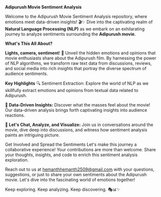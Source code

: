 **Adipurush Movie Sentiment Analysis**

Welcome to the Adipurush Movie Sentiment Analysis repository, where emotions meet data-driven insights! 
🎬✨ Dive into the captivating realm of **Natural Language Processing (NLP)** as we embark on an exhilarating journey to analyze sentiments surrounding the **Adipurush movie.**

**What's This All About?**

**Lights, camera, sentiment**! 
🎥 Unveil the hidden emotions and opinions that movie enthusiasts share about the Adipurush film. By harnessing the power of NLP algorithms, we transform raw text data from discussions, reviews, and social media into rich insights that portray the diverse spectrum of audience sentiments.

**Key Highlights**
🔍 Sentiment Extraction: Explore the world of NLP as we skillfully extract emotions and opinions from textual data related to Adipurush.

**🚀 Data-Driven Insights:** Discover what the masses feel about the movie! Our data-driven analysis brings forth captivating insights into audience reactions.

**💬 Let's Chat, Analyze, and Visualize:** Join us in conversations around the movie, dive deep into discussions, and witness how sentiment analysis paints an intriguing picture.

Get Involved and Spread the Sentiments
Let's make this journey a collaborative experience! Your contributions are more than welcome. Share your thoughts, insights, and code to enrich this sentiment analysis exploration.

Reach out to us at hemanthhemanth2509@gmail.com with your questions, suggestions, or just to share your own sentiments about the Adipurush movie. Let's dive into the fascinating world of emotions together!

Keep exploring. Keep analyzing. Keep discovering. 🎭📊✨
